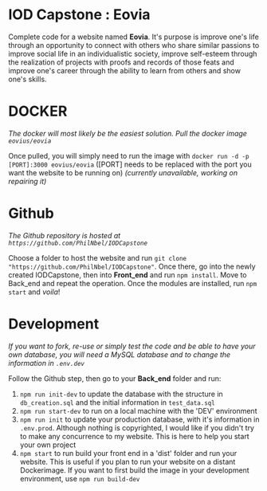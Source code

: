 # IOD Capstone : Eovia
Complete code for a website named **Eovia**. It's purpose is improve one's life through an opportunity to connect with others who share similar passions to improve social life in an individualistic society, improve self-esteem through the realization of projects with proofs and records of those feats and improve one's career through the ability to learn from others and show one's skills.

# DOCKER
*The docker will most likely be the easiest solution. Pull the docker image `eovius/eovia`*

Once pulled, you will simply need to run the image with `docker run -d -p [PORT]:3000 eovius/eovia` ([PORT] needs to be replaced with the port you want the website to be running on)
*(currently unavailable, working on repairing it)*

# Github
*The Github repository is hosted at `https://github.com/PhilNbel/IODCapstone`*

Choose a folder to host the website and run `git clone "https://github.com/PhilNbel/IODCapstone"`. Once there, go into the newly created IODCapstone, then into **Front_end** and run `npm install`. Move to Back_end and repeat the operation.
Once the modules are installed, run `npm start` and *voila*!

# Development
*If you want to fork, re-use or simply test the code and be able to have your own database, you will need a MySQL database and to change the information in `.env.dev`*

Follow the Github step, then go to your **Back_end** folder and run:

1. `npm run init-dev` to update the database with the structure in `db_creation.sql` and the initial information in `test_data.sql`
2. `npm run start-dev` to run on a local machine with the 'DEV' environment
3. `npm run init` to update your production database, with it's information in `.env.prod`. Although nothing is copyrighted, I would like if you didn't try to make any concurrence to my website. This is here to help you start your own project
4. `npm start` to run build your front end in a 'dist' folder and run your website. This is useful if you plan to run your website on a distant Dockerimage. If you want to first build the image in your development environment, use `npm run build-dev`